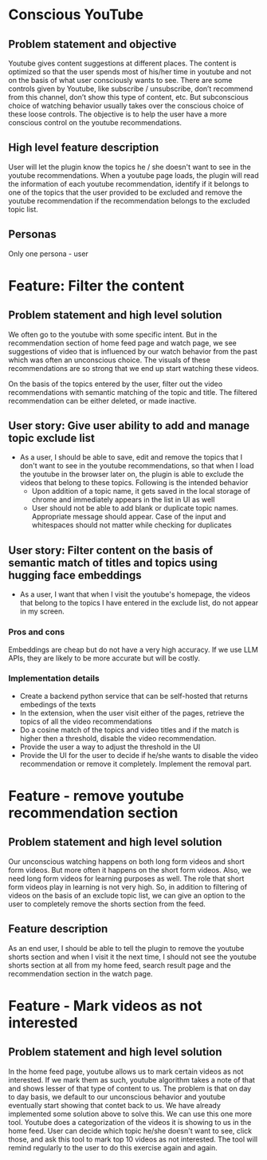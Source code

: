 # Conscious YouTube

## Problem statement and objective
Youtube gives content suggestions at different places. The content is optimized so that the user spends most of his/her time in youtube and not on the basis of what user consciously wants to see. There are some controls given by Youtube, like subscribe / unsubscribe, don’t recommend from this channel, don’t show this type of content, etc. But subconscious choice of watching behavior usually takes over the conscious choice of these loose controls. The objective is to help the user have a more conscious control on the youtube recommendations.


## High level feature description
User will let the plugin know the topics he / she doesn't want to see in the youtube recommendations. When a youtube page loads, the plugin will read the information of each youtube recommendation, identify if it belongs to one of the topics that the user provided to be excluded and remove the youtube recommendation if the recommendation belongs to the excluded topic list.

## Personas
Only one persona - user

# Feature: Filter the content
## Problem statement and high level solution
We often go to the youtube with some specific intent. But in the recommendation section of home feed page and watch page, we see suggestions of video that is influenced by our watch behavior from the past which was often an unconscious choice. The visuals of these recommendations are so strong that we end up start watching these videos.

On the basis of the topics entered by the user, filter out the video recommendations with semantic matching of the topic and title. The filtered recommendation can be either deleted, or made inactive.
## User story: Give user ability to add and manage topic exclude list
* As a user, I should be able to save, edit and remove the topics that I don't want to see in the youtube recommendations, so that when I load the youtube in the browser later on, the plugin is able to exclude the videos that belong to these topics.
Following is the intended behavior
    * Upon addition of a topic name, it gets saved in the local storage of chrome and immediately appears in the list in UI as well
    * User should not be able to add blank or duplicate topic names. Appropriate message should appear. Case of the input and whitespaces should not matter while checking for duplicates

## User story: Filter content on the basis of semantic match of titles and topics using hugging face embeddings
* As a user, I want that when I visit the youtube's homepage, the videos that belong to the topics I have entered in the exclude list, do not appear in my screen.

### Pros and cons
Embeddings are cheap but do not have a very high accuracy. If we use LLM APIs, they are likely to be more accurate but will be costly.

### Implementation details
* Create a backend python service that can be self-hosted that returns embedings of the texts
* In the extension, when the user visit either of the pages, retrieve the topics of all the video recommendations
* Do a cosine match of the topics and video titles and if the match is higher then a threshold, disable the video recommendation.
* Provide the user a way to adjust the threshold in the UI
* Provide the UI for the user to decide if he/she wants to disable the video recommendation or remove it completely. Implement the removal part.

# Feature - remove youtube recommendation section
## Problem statement and high level solution
Our unconscious watching happens on both long form videos and short form videos. But more often it happens on the short form videos. Also, we need long form videos for learning purposes as well. The role that short form videos play in learning is not very high. So, in addition to filtering of videos on the basis of an exclude topic list, we can give an option to the user to completely remove the shorts section from the feed.
## Feature description
As an end user, I should be able to tell the plugin to remove the youtube shorts section and when I visit it the next time, I should not see the youtube shorts section at all from my home feed, search result page and the recommendation section in the watch page.

# Feature - Mark videos as not interested
## Problem statement and high level solution
In the home feed page, youtube allows us to mark certain videos as not interested. If we mark them as such, youtube algorithm takes a note of that and shows lesser of that type of content to us. The problem is that on day to day basis, we default to our unconscious behavior and youtube eventually start showing that contet back to us.
We have already implemented some solution above to solve this. We can use this one more tool. Youtube does a categorization of the videos it is showing to us in the home feed. User can decide which topic he/she doesn't want to see, click those, and ask this tool to mark top 10 videos as not interested. The tool will remind regularly to the user to do this exercise again and again.